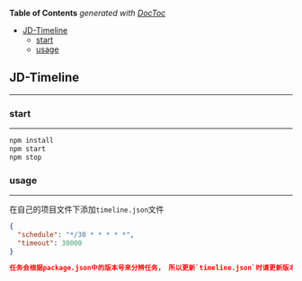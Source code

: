 <!-- START doctoc generated TOC please keep comment here to allow auto update -->
<!-- DON'T EDIT THIS SECTION, INSTEAD RE-RUN doctoc TO UPDATE -->
**Table of Contents**  *generated with [DocToc](https://github.com/thlorenz/doctoc)*

- [JD-Timeline](#jd-timeline)
    - [start](#start)
    - [usage](#usage)

<!-- END doctoc generated TOC please keep comment here to allow auto update -->

## JD-Timeline

---

### start

---

```sh
npm install
npm start
npm stop
```

### usage

---

在自己的项目文件下添加`timeline.json`文件

```json
{
  "schedule": "*/30 * * * * *",
  "timeout": 30000
}

任务会根据package.json中的版本号来分辨任务， 所以更新`timeline.json`时请更新版本号
```